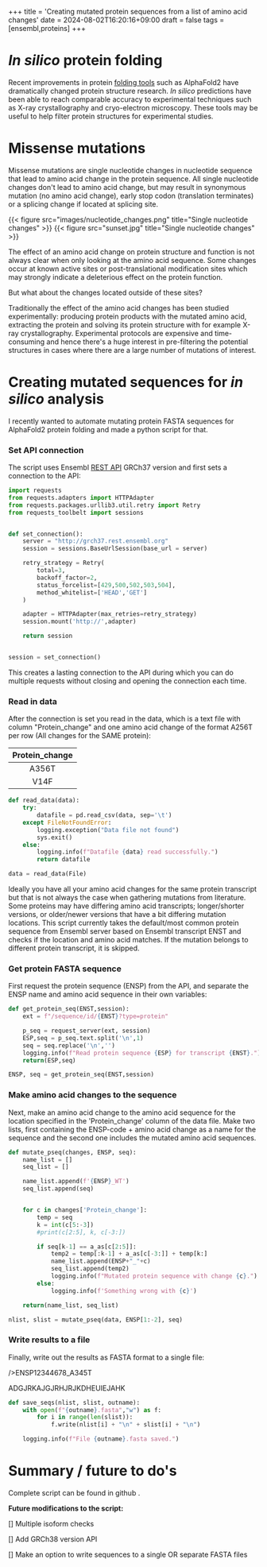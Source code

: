+++
title = 'Creating mutated protein sequences from a list of amino acid changes'
date = 2024-08-02T16:20:16+09:00
draft = false
tags = [ensembl,proteins]
+++

# *In silico* protein folding

Recent improvements in protein [folding tools](https://github.com/biolists/folding_tools) such as AlphaFold2
have dramatically changed protein structure research. *In silico* predictions have been able to reach comparable accuracy to experimental techniques such as X-ray crystallography and cryo-electron microscopy. 
These tools may be useful to help filter protein structures for experimental studies.

# Missense mutations 


Missense mutations are single nucleotide changes in nucleotide sequence that lead to amino acid change in the
protein sequence. All single nucleotide changes don't lead to amino acid change, but may result in synonymous mutation 
(no amino acid change), early stop codon (translation terminates) or a splicing change if located at splicing site. 

{{< figure src="images/nucleotide_changes.png" title="Single nucleotide changes" >}}
{{< figure src="sunset.jpg" title="Single nucleotide changes" >}}

The effect of an amino acid change on protein structure and function is not always clear when only looking at the amino acid sequence. 
Some changes occur at known active sites or post-translational modification sites which may strongly indicate a deleterious effect on the protein function.

But what about the changes located outside of these sites?

Traditionally the effect of the amino acid changes has been studied experimentally: producing protein products with the mutated amino acid,
extracting the protein and solving its protein structure with for example X-ray crystallography.
Experimental protocols are expensive and time-consuming and hence there's a huge interest in pre-filtering the potential structures in cases where there are a large number of mutations of interest.


# Creating mutated sequences for *in silico* analysis

I recently wanted to automate mutating protein FASTA sequences for AlphaFold2 protein folding and made a python script for that.

### Set API connection

The script uses Ensembl [REST API](http://grch37.rest.ensembl.org/) GRCh37 version and first sets a connection to the API:

```python {class="my-class" id="my-codeblock" lineNos=inline height="600"}
import requests
from requests.adapters import HTTPAdapter
from requests.packages.urllib3.util.retry import Retry
from requests_toolbelt import sessions


def set_connection():
	server = "http://grch37.rest.ensembl.org"
	session = sessions.BaseUrlSession(base_url = server)

	retry_strategy = Retry(
		total=3,
		backoff_factor=2,
		status_forcelist=[429,500,502,503,504],
		method_whitelist=['HEAD','GET']
	)

	adapter = HTTPAdapter(max_retries=retry_strategy)
	session.mount('http://',adapter)

	return session


session = set_connection()

```

This creates a lasting connection to the API during which you can do multiple requests without closing and opening the connection each time.

### Read in data

After the connection is set you read in the data, which is a text file with column "Protein_change" and one amino acid change of the format A256T per row (All changes for the SAME protein):

| Protein_change |
|     :---:	 |
| A356T		 |
| V14F		 |


```python {class="my-class" id="my-codeblock2" lineNos=inline height="600"}
def read_data(data):
    try:
        datafile = pd.read_csv(data, sep='\t')
    except FileNotFoundError:
        logging.exception("Data file not found")
        sys.exit()
    else:
        logging.info(f"Datafile {data} read successfully.")
        return datafile

data = read_data(File)
```

Ideally you have all your amino acid changes for the same protein transcript but that is not always the case when gathering mutations from literature. Some proteins may have differing amino acid transcripts; longer/shorter versions, or older/newer versions that have a bit differing mutation locations. 
This script currently takes the default/most common protein sequence from Ensembl server based on Ensembl transcript ENST and checks if the location and amino acid matches. If the mutation belongs to different protein transcript, it is skipped.

### Get protein FASTA sequence

First request the protein sequence (ENSP) from the API, and separate the ENSP name and amino acid sequence in their own variables:

```python {class="my-class" id="my-codeblock3" lineNos=inline height="600"}
def get_protein_seq(ENST,session):
    ext = f"/sequence/id/{ENST}?type=protein"

    p_seq = request_server(ext, session)
    ESP,seq = p_seq.text.split('\n',1)
    seq = seq.replace('\n','')
    logging.info(f"Read protein sequence {ESP} for transcript {ENST}.")
    return(ESP,seq)

ENSP, seq = get_protein_seq(ENST,session)
```

### Make amino acid changes to the sequence

Next, make an amino acid change to the amino acid sequence for the location specified in the 'Protein_change' column of the data file.
Make two lists, first containing the ENSP-code + amino acid change as a name for the sequence and the second one includes the mutated amino acid sequences.

```python {class="my-class" id="my-codeblock3" lineNos=inline height="600"}
def mutate_pseq(changes, ENSP, seq):
    name_list = []
    seq_list = []

    name_list.append(f'{ENSP}_WT')
    seq_list.append(seq)


    for c in changes['Protein_change']:
        temp = seq 
        k = int(c[5:-3])
        #print(c[2:5], k, c[-3:])

        if seq[k-1] == a_as[c[2:5]]:
            temp2 = temp[:k-1] + a_as[c[-3:]] + temp[k:]
            name_list.append(ENSP+"_"+c)
            seq_list.append(temp2)
            logging.info(f"Mutated protein sequence with change {c}.")
        else:
            logging.info(f'Something wrong with {c}')

    return(name_list, seq_list)

nlist, slist = mutate_pseq(data, ENSP[1:-2], seq)
```

### Write results to a file

Finally, write out the results as FASTA format to a single file:

/>ENSP12344678_A345T

ADGJRKAJGJRHJRJKDHEUIEJAHK

```python {class="my-class" id="my-codeblock3" lineNos=inline height="600"}
def save_seqs(nlist, slist, outname):
    with open(f"{outname}.fasta","w") as f:
        for i in range(len(slist)):
            f.write(nlist[i] + "\n" + slist[i] + "\n")

    logging.info(f"File {outname}.fasta saved.")

```

# Summary / future to do's

Complete script can be found in github [](https://github.com/jezkoski/MutateProtein/tree/main).


**Future modifications to the script:**

[] Multiple isoform checks

[] Add GRCh38 version API

[] Make an option to write sequences to a single OR separate FASTA files

